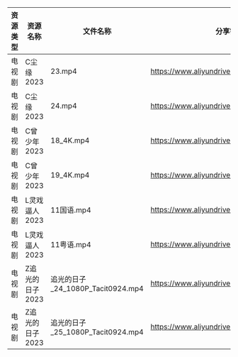 | 资源类型 | 资源名称       | 文件名称                         | 分享链接                                      | 更新时间       |
| ---- | ---------- | ---------------------------- | ----------------------------------------- | ---------- |
| 电视剧  | C尘缘2023    | 23.mp4                       | https://www.aliyundrive.com/s/yWHajFwVrtP | 2023-07-18 |
| 电视剧  | C尘缘2023    | 24.mp4                       | https://www.aliyundrive.com/s/yWHajFwVrtP | 2023-07-18 |
| 电视剧  | C曾少年2023   | 18_4K.mp4                    | https://www.aliyundrive.com/s/FUrABu9z5Bh | 2023-07-18 |
| 电视剧  | C曾少年2023   | 19_4K.mp4                    | https://www.aliyundrive.com/s/FUrABu9z5Bh | 2023-07-18 |
| 电视剧  | L灵戏逼人2023  | 11国语.mp4                     | https://www.aliyundrive.com/s/5UduQoDNUX4 | 2023-07-18 |
| 电视剧  | L灵戏逼人2023  | 11粤语.mp4                     | https://www.aliyundrive.com/s/5UduQoDNUX4 | 2023-07-18 |
| 电视剧  | Z追光的日子2023 | 追光的日子_24_1080P_Tacit0924.mp4 | https://www.aliyundrive.com/s/zzZYqa4urr9 | 2023-07-18 |
| 电视剧  | Z追光的日子2023 | 追光的日子_25_1080P_Tacit0924.mp4 | https://www.aliyundrive.com/s/zzZYqa4urr9 | 2023-07-18 |
